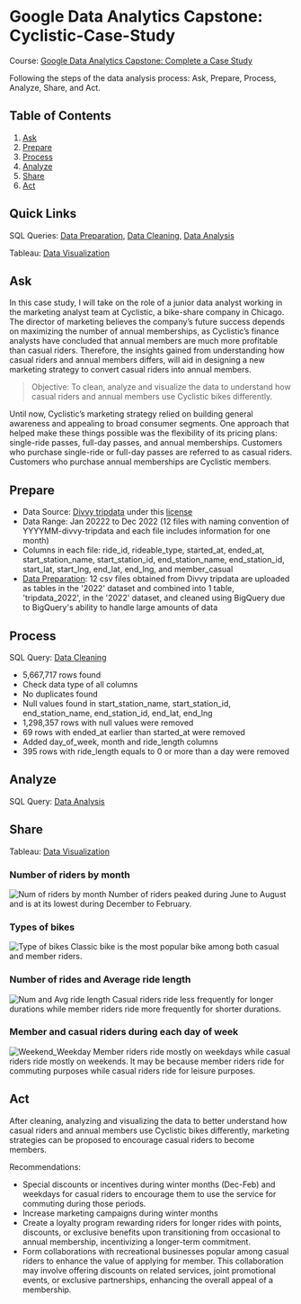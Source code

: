 # Google Data Analytics Capstone: Cyclistic-Case-Study
Course: [Google Data Analytics Capstone: Complete a Case Study](https://www.coursera.org/learn/google-data-analytics-capstone/)

Following the steps of the data analysis process: Ask, Prepare, Process, Analyze, Share, and Act.

## Table of Contents
1. [Ask](#ask)
2. [Prepare](#prepare)
3. [Process](#process)
4. [Analyze](#analyze)
5. [Share](#share)
6. [Act](#act)

## Quick Links
SQL Queries: [Data Preparation](./data-preparation.md), [Data Cleaning](./data-cleaning.md), [Data Analysis](./data-analysis.md)

Tableau: [Data Visualization](https://public.tableau.com/views/Cyclisticcasestudy_17033263316310/WeekendWeekday?:language=en-GB&:display_count=n&:origin=viz_share_link)

<a name="ask"></a>
## Ask
In this case study, I will take on the role of a junior data analyst working in the marketing analyst team at Cyclistic, a bike-share company in Chicago. The director of marketing believes the company’s future success depends on maximizing the number of annual memberships, as Cyclistic’s finance analysts have concluded that annual members are much more profitable than casual riders. Therefore, the insights gained from understanding how casual riders and annual members differs, will aid in designing a new marketing strategy to convert casual riders into annual members.

> Objective: To clean, analyze and visualize the data to understand how casual riders and annual members use Cyclistic bikes differently.

Until now, Cyclistic’s marketing strategy relied on building general awareness and appealing to broad consumer segments. One approach that helped make these things possible was the flexibility of its pricing plans: single-ride passes, full-day passes, and annual memberships. Customers who purchase single-ride or full-day passes are referred to as casual riders. Customers who purchase annual memberships are Cyclistic members.

<a name="prepare"></a>
## Prepare
- Data Source: [Divvy tripdata](https://divvy-tripdata.s3.amazonaws.com/index.html) under this [license](https://divvybikes.com/data-license-agreement)
- Data Range: Jan 20222 to Dec 2022 (12 files with naming convention of YYYYMM-divvy-tripdata and each file includes information for one month)
- Columns in each file: ride_id, rideable_type, started_at, ended_at, start_station_name, start_station_id, end_station_name, end_station_id, start_lat, start_lng, end_lat, end_lng, and member_casual
- [Data Preparation](./data-preparation.md): 12 csv files obtained from Divvy tripdata are uploaded as tables in the '2022' dataset and combined into 1 table, 'tripdata_2022', in the '2022' dataset, and cleaned using BigQuery due to BigQuery's ability to handle large amounts of data

<a name="process"></a>
## Process
SQL Query: [Data Cleaning](./data-cleaning.md)

- 5,667,717 rows found
- Check data type of all columns
- No duplicates found
- Null values found in start_station_name, start_station_id, end_station_name, end_station_id, end_lat, end_lng
- 1,298,357 rows with null values were removed
- 69 rows with ended_at earlier than started_at were removed
- Added day_of_week, month and ride_length columns
- 395 rows with ride_length equals to 0 or more than a day were removed

<a name="analyze"></a>
## Analyze
SQL Query: [Data Analysis](./data-analysis.md) 

<a name="share"></a>
## Share
Tableau: [Data Visualization](https://public.tableau.com/views/Cyclisticcasestudy_17033263316310/WeekendWeekday?:language=en-GB&:display_count=n&:origin=viz_share_link)

### Number of riders by month
![Num of riders by month](https://github.com/C3lineTan/Cyclistic-Case-Study/assets/110513678/7dca84e0-d5ee-488e-a400-1ab31d4f0faa)
Number of riders peaked during June to August and is at its lowest during December to February.

### Types of bikes
![Type of bikes](https://github.com/C3lineTan/Cyclistic-Case-Study/assets/110513678/568a9bb9-6925-4b20-bf30-d45634cc5997)
Classic bike is the most popular bike among both casual and member riders.

### Number of rides and Average ride length
![Num and Avg ride length](https://github.com/C3lineTan/Cyclistic-Case-Study/assets/110513678/8915033e-a877-41a5-8fbb-f72f882847ed)
Casual riders ride less frequently for longer durations while member riders ride more frequently for shorter durations.

### Member and casual riders during each day of week
![Weekend_Weekday](https://github.com/C3lineTan/Cyclistic-Case-Study/assets/110513678/fded3001-b976-42e8-b8b4-baf88fc00201)
Member riders ride mostly on weekdays while casual riders ride mostly on weekends. It may be because member riders ride for commuting purposes while casual riders ride for leisure purposes.

<a name="act"></a>
## Act
After cleaning, analyzing and visualizing the data to better understand how casual riders and annual members use Cyclistic bikes differently, marketing strategies can be proposed to encourage casual riders to become members.

Recommendations:
- Special discounts or incentives during winter months (Dec-Feb) and weekdays for casual riders to encourage them to use the service for commuting during those periods.
- Increase marketing campaigns during winter months
- Create a loyalty program rewarding riders for longer rides with points, discounts, or exclusive benefits upon transitioning from occasional to annual membership, incentivizing a longer-term commitment.
- Form collaborations with recreational businesses popular among casual riders to enhance the value of applying for member. This collaboration may involve offering discounts on related services, joint promotional events, or exclusive partnerships, enhancing the overall appeal of a membership.

